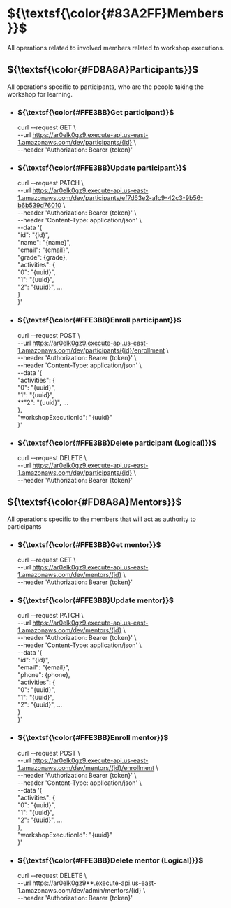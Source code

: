 # ${\textsf{\color{#83A2FF}Members}}$
All operations related to involved members related to workshop executions.

## ${\textsf{\color{#FD8A8A}Participants}}$
All operations specific to participants, who are the people taking the workshop for learning.

- ### ${\textsf{\color{#FFE3BB}Get participant}}$
   curl --request GET \ <br/>
--url https://ar0elk0gz9.execute-api.us-east-1.amazonaws.com/dev/participants/{id} \ <br/>
--header 'Authorization: Bearer {token}'

- ### ${\textsf{\color{#FFE3BB}Update participant}}$
   curl --request PATCH \ <br/>
--url https://ar0elk0gz9.execute-api.us-east-1.amazonaws.com/dev/participants/ef7d63e2-a1c9-42c3-9b56-b6b539d76010 \ <br/>
--header 'Authorization: Bearer {token}' \ <br/>
--header 'Content-Type: application/json' \ <br/>
--data '{<br/>
"id": "{id}",<br/>
"name": "{name}",<br/>
"email": "{email}",<br/>
"grade": {grade},<br/>
"activities": {<br/>
"0": "{uuid}",<br/>
"1": "{uuid}",<br/>
"2": "{uuid}",
...<br/>
}<br/>
}'

- ### ${\textsf{\color{#FFE3BB}Enroll participant}}$
   curl --request POST \ <br/>
--url https://ar0elk0gz9.execute-api.us-east-1.amazonaws.com/dev/participants/{id}/enrollment \ <br/>
--header 'Authorization: Bearer {token}' \ <br/>
--header 'Content-Type: application/json' \ <br/>
--data '{<br/>
"activities": {<br/>
"0": "{uuid}",<br/>
"1": "{uuid}",<br/>
**"2": "{uuid}",
...<br/>
},<br/>
"workshopExecutionId": "{uuid}"<br/>
}'

- ### ${\textsf{\color{#FFE3BB}Delete participant (Logical)}}$
   curl --request DELETE \ <br/>
--url https://ar0elk0gz9.execute-api.us-east-1.amazonaws.com/dev/participants/{id} \ <br/>
--header 'Authorization: Bearer {token}'

## ${\textsf{\color{#FD8A8A}Mentors}}$
All operations specific to the members that will act as authority to participants

- ### ${\textsf{\color{#FFE3BB}Get mentor}}$
   curl --request GET \ <br/>
--url https://ar0elk0gz9.execute-api.us-east-1.amazonaws.com/dev/mentors/{id} \ <br/>
--header 'Authorization: Bearer {token}'

- ### ${\textsf{\color{#FFE3BB}Update mentor}}$
   curl --request PATCH \ <br/>
--url https://ar0elk0gz9.execute-api.us-east-1.amazonaws.com/dev/mentors/{id} \ <br/>
--header 'Authorization: Bearer {token}' \ <br/>
--header 'Content-Type: application/json' \ <br/>
--data '{<br/>
"id": "{id}",<br/>
"email": "{email}",<br/>
"phone": {phone},<br/>
"activities": {<br/>
"0": "{uuid}",<br/>
"1": "{uuid}",<br/>
"2": "{uuid}",
...<br/>
}<br/>
}'

- ### ${\textsf{\color{#FFE3BB}Enroll mentor}}$
  curl --request POST \ <br/>
--url https://ar0elk0gz9.execute-api.us-east-1.amazonaws.com/dev/mentors/{id}/enrollment \ <br/>
--header 'Authorization: Bearer {token}' \ <br/>
--header 'Content-Type: application/json' \ <br/>
--data '{<br/>
"activities": {<br/>
"0": "{uuid}",<br/>
"1": "{uuid}",<br/>
"2": "{uuid}",
...<br/>
},<br/>
"workshopExecutionId": "{uuid}"<br/>
}'

- ### ${\textsf{\color{#FFE3BB}Delete mentor (Logical)}}$
   curl --request DELETE \ <br/>
--url https://ar0elk0gz9**.execute-api.us-east-1.amazonaws.com/dev/admin/mentors/{id}  \ <br/>
--header 'Authorization: Bearer {token}'

